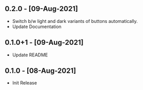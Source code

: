 ## 0.2.0 - [09-Aug-2021]

* Switch b/w light and dark variants of buttons automatically.
* Update Documentation

## 0.1.0+1 - [09-Aug-2021]

* Update README

## 0.1.0 - [08-Aug-2021]

* Init Release
